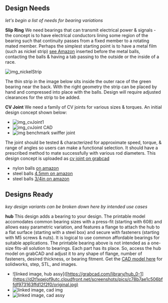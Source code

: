 ## Design Needs
_let's begin a list of needs for bearing variations_

**Slip Ring**
We need bearings that can transmit electrical power & signals - the concept is to have electrical conductors lining some region of the bearing such that continuity passes from a fixed member to a rotating mated member.
Perhaps the simplest starting point is to have a metal film (such as nickel strip) [see Amazon](https://amzn.to/3O3jWk5) inserted before the metal balls, contacting the balls & having a tab passing to the outside or the inside of a race.

![img_nickelStrip](https://github.com/user-attachments/assets/3057a57c-8dda-4464-b9a1-925c0ea8b5ea)

The thin strip in the image below sits inside the outer race of the green bearing near the back.  With the right geometry the strip can be placed by hand and compressed into place with the balls.  Design will require adjusted clearances for the strip to be added.


**CV Joint**
We need a family of CV joints for various sizes & torques.  An initial design concept shown below:
 
- ![img_cvJoint1](https://github.com/user-attachments/assets/e40d44a0-eb9c-49f3-9ba4-c8fb6f2997e7)
- ![img_cvJoint CAD](https://d2t1xqejof9utc.cloudfront.net/screenshots/pics/b2e4e40092a922ec214f31ded612c441/original.JPG)
- ![img benchmark swiffer joint](https://d2t1xqejof9utc.cloudfront.net/screenshots/pics/280d5084d4cb519ce68dd8633034b2c8/original.jpg)

The joint should be tested & characterized for approximate speed, torque, & range of angles so users can make a functional selection.  It should have a prescribed method to mate successfully with various rod diameters.  This design concept is uploaded as [cv joint on grabcad](https://grabcad.com/library/cvjoint-1)
* nylon balls [on amazon](https://amzn.to/4hkhH9q)
* steel balls [4.5mm on amazon](https://amzn.to/4qjK8ZK)
* steel balls [3/4in on amazon](https://amzn.to/47aflFX)

## Designs Ready

_key design variants can be broken down here by intended use cases_

**hub**
This design adds a bearing to your design. The printable model accomodates common bearing sizes with a press-fit (starting with 608) and allows easy parametric variation, and features a flange to attach the hub to a flat surface (starting with a steel box) and secure with fasteners (starting with M5 screws & nuts).  It is logical to use common affordable bearings for suitable applications.  The printable bearing above is not intended as a one-size fits-all solution to bearings.  Each part has its place.   So, access the hub model on grabCAD and adjust it to any shape of flange, number of fasteners, desired thickness, or bearing fitment.  Get the [CAD model here](https://grabcad.com/library/hub_0-1) for solidworks, step, STL, and images.

- ![linked image, hub assy]([https://grabcad.com/library/hub_0-1](https://d2t1xqejof9utc.cloudfront.net/screenshots/pics/c78b7ae1c506bffdf973163ffd12f2f0/original.jpg)
- ![linked image, cad img](https://d2t1xqejof9utc.cloudfront.net/screenshots/pics/0cf23646a2659c552a9b16fa881fd029/original.JPG)
- ![linked image, cad assy](https://d2t1xqejof9utc.cloudfront.net/screenshots/pics/20a22f48b02a1b4dba5f0afc02ead7f7/original.JPG)
